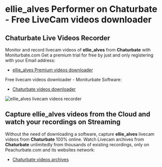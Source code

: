 # ellie_alves Performer on Chaturbate - Free LiveCam videos downloader

## Chaturbate Live Videos Recorder

Monitor and record livecam videos of **ellie_alves** from **Chaturbate** with Moniturbate.com
Get a premium trial for free by just and only registering with your Email address:
* [ellie_alves Premium videos downloader](https://moniturbate.com/request-demo-licence-key.html)

Free livecam videos downloader - Moniturbate Software:
* [Chaturbate videos downloader](https://moniturbate.com/moniturbate-download-software.html)

![ellie_alves livecam videos recorder](https://peachurnet.com/templates/moniturbate-software.png)


## Capture ellie_alves videos from the Cloud and watch your recordings on Streaming

Without the need of downloading a software, capture **ellie_alves** livecam videos from **Chaturbate** 100% online.
Watch Livecam archives from **Chaturbate** unlimitedly from thousands of existing recordings, only on Peachurbate.com and its websites network:
* [Chaturbate videos archives](https://peachurnet.com/)